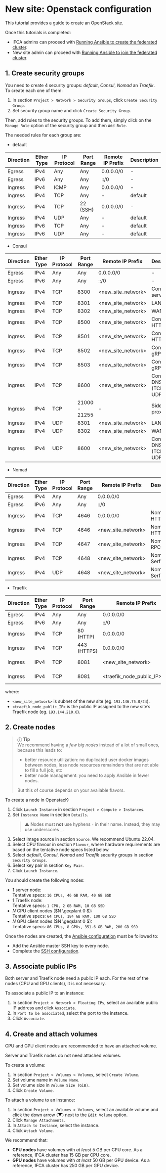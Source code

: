 # New site: Openstack configuration

This tutorial provides a guide to create an OpenStack site.

Once this tutorials is completed:
- IFCA admins can proceed with [Running Ansible to create the federated cluster](./create_fed_cluster.md).
- New site admin can proceed with [Running Ansible to join the federated cluster](./site_ansible.md).


## 1. Create security groups

You need to create 4 security groups: *default*, *Consul*, *Nomad* an *Traefik*.
To create each one of them:

1. In section `Project > Network > Security Groups`, click `Create Security Group`.
2. Set security group name and click `Create Security Group`.

Then, add rules to the security groups. To add them, simply click on the `Manage Rule`
option of the security group and then `Add Rule`.

The needed rules for each group are:

- default

| Direction | Ether Type | IP Protocol | Port Range | Remote IP Prefix | Description |
| --- | --- | --- | --- | --- | --- |
| Egress | IPv4 | Any | Any | 0.0.0.0/0 | - |
| Egress | IPv6 | Any | Any | ::/0 | - |
| Ingress | IPv4 | ICMP | Any | 0.0.0.0/0 | - |
| Ingress | IPv4 | TCP | Any | - | default |
| Ingress | IPv4 | TCP | 22 (SSH) | 0.0.0.0/0 | - |
| Ingress | IPv4 | UDP | Any | - | default |
| Ingress | IPv6 | TCP | Any | - | default |
| Ingress | IPv6 | UDP | Any | - | default |

- Consul

| Direction | Ether Type | IP Protocol | Port Range | Remote IP Prefix | Description |
| --- | --- | --- | --- | --- | --- |
| Egress | IPv4 | Any | Any | 0.0.0.0/0 | - |
| Egress | IPv6 | Any | Any | ::/0 | - |
| Ingress | IPv4 | TCP | 8300 | <new_site_network> | Consul server |
| Ingress | IPv4 | TCP | 8301 | <new_site_network> | LAN Serf |
| Ingress | IPv4 | TCP | 8302 | <new_site_network> | WAN Serf |
| Ingress | IPv4 | TCP | 8500 | <new_site_network> | Consul HTTP |
| Ingress | IPv4 | TCP | 8501 | <new_site_network> | Consul HTTPs |
| Ingress | IPv4 | TCP | 8502 | <new_site_network> | Consul gRPC |
| Ingress | IPv4 | TCP | 8503 | <new_site_network> | Consul gRPC (TLS) |
| Ingress | IPv4 | TCP | 8600 | <new_site_network> | Consul DNS server (TCP and UDP) |
| Ingress | IPv4 | TCP | 21000 - 21255 | - | Sidecar proxies |
| Ingress | IPv4 | UDP | 8301 | <new_site_network> | LAN Serf |
| Ingress | IPv4 | UDP | 8302 | <new_site_network> | WAN Serf |
| Ingress | IPv4 | UDP | 8600 | <new_site_network> | Consul DNS server (TCP and UDP) |

- Nomad

| Direction | Ether Type | IP Protocol | Port Range | Remote IP Prefix | Description |
| --- | --- | --- | --- | --- | --- |
| Egress | IPv4 | Any | Any | 0.0.0.0/0 |  |
| Egress | IPv6 | Any | Any | ::/0 |  |
| Ingress | IPv4 | TCP | 4646 | 0.0.0.0/0 | Nomad HTTP API |
| Ingress | IPv4 | TCP | 4646 | <new_site_network> | Nomad HTTP API |
| Ingress | IPv4 | TCP | 4647 | <new_site_network> | Nomad RPC |
| Ingress | IPv4 | TCP | 4648 | <new_site_network> | Nomad Serf WAN |
| Ingress | IPv4 | UDP | 4648 | <new_site_network> | Nomad Serf WAN |

- Traefik

| Direction | Ether Type | IP Protocol | Port Range | Remote IP Prefix | Description |
| --- | --- | --- | --- | --- | --- |
| Egress | IPv4 | Any | Any | 0.0.0.0/0 |  |
| Egress | IPv6 | Any | Any | ::/0 |  |
| Ingress | IPv4 | TCP | 80 (HTTP) | 0.0.0.0/0 |  |
| Ingress | IPv4 | TCP | 443 (HTTPS) | 0.0.0.0/0 | Allow SSL |
| Ingress | IPv4 | TCP | 8081 | <new_site_network> | Traefik dashboard |
| Ingress | IPv4 | TCP | 8081 | <traefik_node_public_IP>/24 | Traefik dashboard |

where:

* `<new_site_network>` is subnet of the new site (eg. `193.146.75.0/24`).
* `<traefik_node_public_IP>` is the public IP assigned to the new site’s Traefik node
  (eg. `193.144.210.0`).


## 2. Create nodes

> ⓘ  **Tip** \
> We recommend having a _few big nodes_ instead of a lot of small ones,
> because this leads to:
> * better resource utilization: no duplicated user docker images between nodes,
> less node resources remainders that are not able to fill a full job, etc
> * better node management: you need to apply Ansible in fewer nodes.
>
> But this of course depends on your available flavors.


To create a node in OpenstacK:

1. Click `Launch Instance` in section `Project > Compute > Instances`.
2. Set `Instance Name` in section `Details`.
   > ⚠  Nodes must **not** use hyphens `-` in their name.
   > Instead, they may use underscores `_`.
3. Select image source in section `Source`. We recommend Ubuntu 22.04.
4. Select CPU flavour in section `Flavour`, where hardware requirements are based on the
 tentative node specs listed below.
5. Select *default*, *Consul*, *Nomad* and *Traefik* security groups in section `Security Groups`.
6. Select key pair in section `Key Pair`.
7. Click `Launch Instance`.

You should create the following nodes:

* 1 server node: \
  Tentative specs: `16 CPUs, 46 GB RAM, 40 GB SSD`
* 1 Traefik node: \
  Tentative specs: `1 CPU, 2 GB RAM, 10 GB SSD`
* $N$ CPU client nodes ($N \geqslant 0 $): \
  Tentative specs: `64 CPUs, 184 GB RAM, 100 GB SSD`
* $N$ GPU client nodes ($N \geqslant 0 $): \
  Tentative specs: `86 CPUs, 8 GPUs, 351.6 GB RAM, 200 GB SSD`

Once the nodes are created, the [Ansible configuration](../README.md#ansible-configuration) must be followed to:
- Add the Ansible master SSH key to every node.
- Complete the [SSH configuration](../README.md#ssh-config-file).


## 3. Associate public IPs

Both server and Traefik node need a public IP each.
For the rest of the nodes (CPU and GPU clients), it is not necessary.

To associate a public IP to an instance:

1. In section `Project > Network > Floating IPs`, select an available public IP address
  and click `Associate`.
2. In `Port to be associated`, select the port to the instance.
3. Click `Associate`.


## 4. Create and attach volumes

CPU and GPU client nodes are recommended to have an attached volume.

Server and Traefik nodes do not need attached volumes.

To create a volume:

1. In section `Project > Volumes > Volumes`, select `Create Volume`.
2. Set volume name in `Volume Name`.
3. Set volume size in `Volume Size (GiB)`.
4. Click `Create Volume`.

To attach a volume to an instance:

1. In section `Project > Volumes > Volumes`, select an available volume and click the
  down arrow (▼) next to the `Edit Volume` option.
2. Click `Manage Attachments`.
3. In `Attach to Instance`, select the instance.
4. Click `Attach Volume`.

We recommend that:
* **CPU nodes** have volumes with _at least_ 5 GB per CPU core.
  As a reference, IFCA cluster has 15 GB per CPU core.
* **GPU nodes** have volumes with _at least_ 50 GB per GPU device.
  As a reference, IFCA cluster has 250 GB per GPU device.
